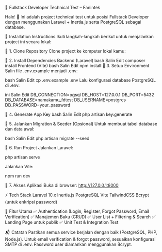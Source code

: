 📖 Fullstack Developer Technical Test – Fanintek

Halo! 👋
Ini adalah project technical test untuk posisi Fullstack Developer dengan menggunakan Laravel + Inertia.js serta PostgreSQL sebagai database.

🚀 Installation Instructions
Ikuti langkah-langkah berikut untuk menjalankan project ini secara lokal:

🔹 1. Clone Repository
Clone project ke komputer lokal kamu:



🔹 2. Install Dependencies
Backend (Laravel)
bash
Salin
Edit
composer install
Frontend (Vite)
bash
Salin
Edit
npm install
🔹 3. Setup Environment
Salin file .env.example menjadi .env:

bash
Salin
Edit
cp .env.example .env
Lalu konfigurasi database PostgreSQL di .env:

ini
Salin
Edit
DB_CONNECTION=pgsql
DB_HOST=127.0.0.1
DB_PORT=5432
DB_DATABASE=namakamu_fdtest
DB_USERNAME=postgres
DB_PASSWORD=your_password

🔹 4. Generate App Key
bash
Salin
Edit
php artisan key:generate

🔹 5. Jalankan Migration & Seeder (Opsional)
Untuk membuat tabel database dan data awal:

bash
Salin
Edit
php artisan migrate --seed

🔹 6. Run Project
Jalankan Laravel:

php artisan serve

Jalankan Vite:

npm run dev

🔹 7. Akses Aplikasi
Buka di browser:
http://127.0.0.1:8000

⚡ Tech Stack
Laravel 10.x
Inertia.js
PostgreSQL
Vite
TailwindCSS 
Bcrypt (untuk enkripsi password)


📌 Fitur Utama
✅ Authentication (Login, Register, Forgot Password, Email Verification)
✅ Manajemen Buku (CRUD)
✅ User List + Filtering & Search
✅ Landing Page untuk publik
✅ Unit Test & Integration Test

📬 Catatan
Pastikan semua service berjalan dengan baik (PostgreSQL, PHP, Node.js).
Untuk email verification & forgot password, sesuaikan konfigurasi SMTP di .env.
Password user diamankan menggunakan Bcrypt.
